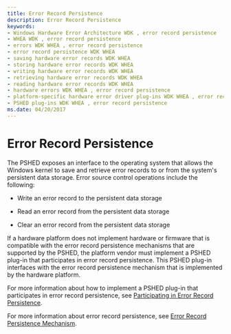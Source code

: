 ```yaml
---
title: Error Record Persistence
description: Error Record Persistence
keywords:
- Windows Hardware Error Architecture WDK , error record persistence
- WHEA WDK , error record persistence
- errors WDK WHEA , error record persistence
- error record persistence WDK WHEA
- saving hardware error records WDK WHEA
- storing hardware error records WDK WHEA
- writing hardware error records WDK WHEA
- retrieving hardware error records WDK WHEA
- reading hardware error records WDK WHEA
- hardware errors WDK WHEA , error record persistence
- platform-specific hardware error driver plug-ins WDK WHEA , error record persistence
- PSHED plug-ins WDK WHEA , error record persistence
ms.date: 04/20/2017
---
```


# Error Record Persistence


The PSHED exposes an interface to the operating system that allows the Windows kernel to save and retrieve error records to or from the system's persistent data storage. Error source control operations include the following:

-   Write an error record to the persistent data storage

-   Read an error record from the persistent data storage

-   Clear an error record from the persistent data storage

If a hardware platform does not implement hardware or firmware that is compatible with the error record persistence mechanisms that are supported by the PSHED, the platform vendor must implement a PSHED plug-in that participates in error record persistence. This PSHED plug-in interfaces with the error record persistence mechanism that is implemented by the hardware platform.

For more information about how to implement a PSHED plug-in that participates in error record persistence, see [Participating in Error Record Persistence](participating-in-error-record-persistence.md).

For more information about error record persistence, see [Error Record Persistence Mechanism](error-record-persistence-mechanism.md).

 

 




